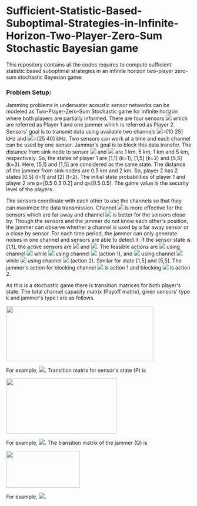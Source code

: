 # Sufficient-Statistic-Based-Suboptimal-Strategies-in-Infinite-Horizon-Two-Player-Zero-Sum Stochastic Bayesian game
This repository contains all the codes requires to compute sufficient statistic based suboptimal strategies in an infinite horizon two-player zero-sum stochastic Bayesian game:
### Problem Setup:
Jamming problems in underwater acoustic sensor networks can be modeled as Two-Player-Zero-Sum Stochastic game for infinite horizon where both players are partially informed. There are four sensors <img src="https://render.githubusercontent.com/render/math?math=(s_1,s_2,s_3,s_4)"> which are referred as Player 1 and one jammer which is referred as Player 2. Sensors' goal is to transmit data using available two channels  <img src="https://render.githubusercontent.com/render/math?math=B_1">=[10 25] kHz and <img src="https://render.githubusercontent.com/render/math?math=B_2">=[25 40] kHz. Two sensors can work at a time and each channel can be used by one sensor. Jammer's goal is to block this data transfer. The distance from sink node to sensor <img src="https://render.githubusercontent.com/render/math?math=s_1,s_2,s_3"> and <img src="https://render.githubusercontent.com/render/math?math=s_4"> are 1 km, 5 km, 1 km and 5 km, respectively. So, the states of player 1 are [1,1] (k=1), [1,5] (k=2) and [5,5] (k=3). Here, [5,1] and [1,5] are considered as the same state. The distance of the jammer from sink nodes are 0.5 km and 2 km. So, player 2 has 2 states [0.5] (l=1) and [2] (l=2). The initial state probabilities of player 1 and player 2 are p=[0.5 0.3 0.2] and q=[0.5 0.5]. The game value is the security level of the players.

The sensors coordinate with each other to use the channels so that they can maximize the data transmission. Channel <img src="https://render.githubusercontent.com/render/math?math=B_1"> is more effective for the sensors which are far away and channel <img src="https://render.githubusercontent.com/render/math?math=B_2"> is better for the sensors close by. Though the sensors and the jammer do not know each other's position, the jammer can observe whether a channel is used by a far away sensor or a close by sensor. For each time period, the jammer can only generate noises in one channel and sensors are able to detect it. If the sensor state is [1,1], the active sensors are <img src="https://render.githubusercontent.com/render/math?math=s_1"> and <img src="https://render.githubusercontent.com/render/math?math=s_3">. The feasible actions are <img src="https://render.githubusercontent.com/render/math?math=s_1"> using channel <img src="https://render.githubusercontent.com/render/math?math=B_1"> while <img src="https://render.githubusercontent.com/render/math?math=s_3"> using channel <img src="https://render.githubusercontent.com/render/math?math=B_2"> (action 1), and <img src="https://render.githubusercontent.com/render/math?math=s_1"> using channel <img src="https://render.githubusercontent.com/render/math?math=B_2"> while <img src="https://render.githubusercontent.com/render/math?math=s_3"> using channel <img src="https://render.githubusercontent.com/render/math?math=B_1"> (action 2). Similar for state [1,5] and [5,5]. The jammer's action for blocking channel <img src="https://render.githubusercontent.com/render/math?math=B_1"> is action 1 and blocking <img src="https://render.githubusercontent.com/render/math?math=B_2"> is action 2. 

As this is a stochastic game there is transition matrices for both player's state. The total channel capacity matrix (Payoff matrix), given sensors' type k and jammer's type l are as follows. 

<img src="https://user-images.githubusercontent.com/62413691/114930449-01f73200-9e03-11eb-94a9-3ca6d8a90014.png" width="400" height="150">

For example, <img src="https://render.githubusercontent.com/render/math?math=G_{k_t=2, l_t=2}(a_t=1, b_t=1)=24.89">. Transition matrix for sensor's state (P) is

<img src="https://user-images.githubusercontent.com/62413691/114935727-877de080-9e09-11eb-9943-c68c8c4e2938.png" width="300" height="150">

For example, <img src="https://render.githubusercontent.com/render/math?math=P_{a=1,b=1}(k_{t-1}=2,k_t=2)=0.4">. The transition matrix of the jammer (Q) is

<img src="https://user-images.githubusercontent.com/62413691/114936045-ec393b00-9e09-11eb-8f57-352707afa88f.png" width="200" height="100">

For example, <img src="https://render.githubusercontent.com/render/math?math=Q_{a=1,b=1}(l_{t-1}=2,l_t=2)=0.5">.
